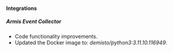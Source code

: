#### Integrations

##### Armis Event Collector
- Code functionality improvements.
- Updated the Docker image to: *demisto/python3:3.11.10.116949*.